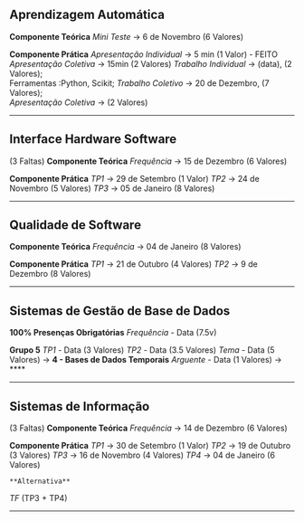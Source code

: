 ## Aprendizagem Automática
  **Componente Teórica**
 *Mini Teste* -> 6 de Novembro (6 Valores)
 
 **Componente Prática**
*Apresentação Individual* -> 5 min (1 Valor) - FEITO
*Apresentação Coletiva* -> 15min (2 Valores)
	*Trabalho Individual* -> (data), (2 Valores);   
		Ferramentas :Python, Scikit;
	*Trabalho Coletivo* -> 20 de Dezembro, (7 Valores);   
		 *Apresentação Coletiva* -> (2 Valores)
___
## Interface Hardware Software
(3 Faltas)
  **Componente Teórica**
 *Frequência* -> 15 de Dezembro (6 Valores)
 
 **Componente Prática**
*TP1* ->  29 de Setembro (1 Valor)
*TP2* ->  24 de Novembro (5 Valores)
*TP3* ->  05 de Janeiro (8 Valores)
___
## Qualidade de Software
**Componente Teórica**
 *Frequência* -> 04 de Janeiro (8 Valores)
 
 **Componente Prática**
*TP1* ->  21 de Outubro (4 Valores)
*TP2* ->  9 de Dezembro (8 Valores)
___
## Sistemas de Gestão de Base de Dados
**100% Presenças Obrigatórias**
*Frequência* - Data (7.5v)

**Grupo 5**
*TP1* - Data (3 Valores)
*TP2* - Data (3.5 Valores)
*Tema* - Data (5 Valores)  -> **4 - Bases de Dados Temporais**
*Arguente* - Data (1 Valores) -> ****
___
## Sistemas de Informação
(3 Faltas)
  **Componente Teórica**
 *Frequência* -> 14 de Dezembro (6 Valores)
 
 **Componente Prática**
*TP1* ->  30 de Setembro (1 Valor)
*TP2* ->  19 de Outubro (3 Valores)
*TP3* ->  16 de Novembro (4 Valores)
*TP4* ->  04 de Janeiro (6 Valores)

	**Alternativa**
*TF* (TP3 + TP4) 
___